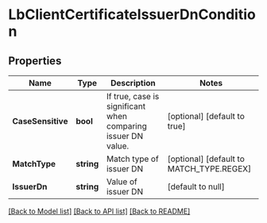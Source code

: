 # LbClientCertificateIssuerDnCondition

## Properties
Name | Type | Description | Notes
------------ | ------------- | ------------- | -------------
**CaseSensitive** | **bool** | If true, case is significant when comparing issuer DN value.  | [optional] [default to true]
**MatchType** | **string** | Match type of issuer DN | [optional] [default to MATCH_TYPE.REGEX]
**IssuerDn** | **string** | Value of issuer DN | [default to null]

[[Back to Model list]](../README.md#documentation-for-models) [[Back to API list]](../README.md#documentation-for-api-endpoints) [[Back to README]](../README.md)


